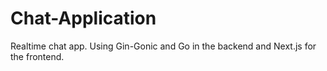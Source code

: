 # Chat-Application
Realtime chat app. Using Gin-Gonic and Go in the backend and Next.js for the frontend.
